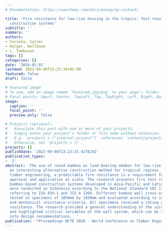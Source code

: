 ```yaml
---
# Documentation: https://wowchemy.com/docs/managing-content/

title: 'Fire resistance for low-rise housing in the tropics: Test results for bamboo-based
  construction systems'
subtitle: ''
summary: ''
authors:
- Corinna, Salzer
- Holger, Wallbaum
- L. Tambunan
tags: []
categories: []
date: '2016-01-01'
lastmod: 2022-09-06T15:23:34+02:00
featured: false
draft: false

# Featured image
# To use, add an image named `featured.jpg/png` to your page's folder.
# Focal points: Smart, Center, TopLeft, Top, TopRight, Left, Right, BottomLeft, Bottom, BottomRight.
image:
  caption: ''
  focal_point: ''
  preview_only: false

# Projects (optional).
#   Associate this post with one or more of your projects.
#   Simply enter your project's folder or file name without extension.
#   E.g. `projects = ["internal-project"]` references `content/project/deep-learning/index.md`.
#   Otherwise, set `projects = []`.
projects: []
publishDate: '2022-09-06T13:23:33.427624Z'
publication_types:
- '2'
abstract: 'The use of round bamboo as load bearing member for low-rise housing is
  an interesting alternative construction method for tropical regions. Similar to
  timber engineering, a predictable fire resistance is a requirement for its legal
  approval and application at scale. The research presents fire test results on selected
  bamboo-based construction systems developed in Asia-Pacific and Latin America. Tests
  were conducted in Indonesia according to the National Standard SNI 1741, which is
  referring to ISO 834-1 and JIS A 1304. Different bamboo wall cross-sections were
  tested in specimens of 1050mm by 1050mm and evaluated according to insulation, integrity
  and mechanical resistance criteria. All specimens received a rating of 60 minutes
  resistance. The research provided a general understanding of the system response
  and highlighted critical variables of the wall system, which can be transformed
  into design recommendations.  '
publication: '*Proceedings WCTE 2016 - World Conference on Timber Engineering, Vienna*'
---
```

